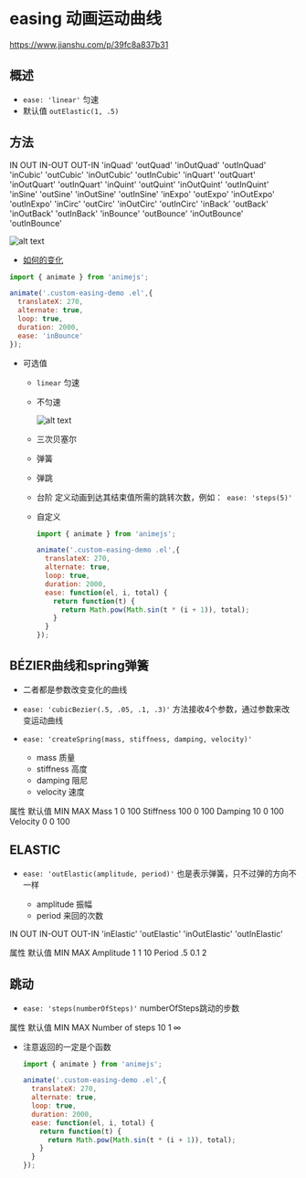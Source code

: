 # easing 动画运动曲线

https://www.jianshu.com/p/39fc8a837b31

## 概述

+ `ease: 'linear'` 匀速
+ 默认值 `outElastic(1, .5)`

## 方法

IN              OUT               IN-OUT            OUT-IN
'inQuad'    'outQuad'    'inOutQuad'    'outInQuad'
'inCubic'   'outCubic'   'inOutCubic'   'outInCubic'
'inQuart'   'outQuart'   'inOutQuart'   'outInQuart'
'inQuint'   'outQuint'   'inOutQuint'   'outInQuint'
'inSine'    'outSine'    'inOutSine'    'outInSine'
'inExpo'    'outExpo'    'inOutExpo'    'outInExpo'
'inCirc'    'outCirc'    'inOutCirc'    'outInCirc'
'inBack'    'outBack'    'inOutBack'    'outInBack'
'inBounce'  'outBounce'  'inOutBounce'  'outInBounce'

  ![alt text](images/动画基础参数之时间曲线不匀速.png)

  + [如何的变化](https://codepen.io/juliangarnier/pen/mWdraw)

  ```js
  import { animate } from 'animejs';

  animate('.custom-easing-demo .el',{
    translateX: 270,
    alternate: true,
    loop: true,
    duration: 2000,
    ease: 'inBounce'
  });
  ```

+ 可选值

  + `linear` 匀速
  + 不匀速

    ![alt text](images/动画基础参数之时间曲线不匀速.png)

  + 三次贝塞尔
  + 弹簧
  + 弹跳
  + 台阶 定义动画到达其结束值所需的跳转次数，例如：` ease: 'steps(5)'`
  + 自定义

    ```js
    import { animate } from 'animejs';

    animate('.custom-easing-demo .el',{
      translateX: 270,
      alternate: true,
      loop: true,
      duration: 2000,
      ease: function(el, i, total) {
        return function(t) {
          return Math.pow(Math.sin(t * (i + 1)), total);
        }
      }
    });
    ```

## BÉZIER曲线和spring弹簧

+ 二者都是参数改变变化的曲线

+ `ease: 'cubicBezier(.5, .05, .1, .3)'` 方法接收4个参数，通过参数来改变运动曲线

+ `ease: 'createSpring(mass, stiffness, damping, velocity)'`

  + mass 质量
  + stiffness 高度
  + damping 阻尼
  + velocity 速度

属性        默认值    MIN   MAX
Mass        1       0     100
Stiffness   100     0     100
Damping     10      0     100
Velocity    0       0     100

## ELASTIC

+ `ease: 'outElastic(amplitude, period)'` 也是表示弹簧，只不过弹的方向不一样

  + amplitude 振幅
  + period 来回的次数

IN                 OUT                IN-OUT                  OUT-IN
'inElastic'   'outElastic'    'inOutElastic'      'outInElastic'

属性          默认值     MIN     MAX
Amplitude    1         1       10
Period       .5        0.1     2

## 跳动

+ `ease: 'steps(numberOfSteps)'` numberOfSteps跳动的步数

属性                默认值     MIN    MAX
Number of steps    10        1      ∞

+ 注意返回的一定是个函数

  ```js
  import { animate } from 'animejs';

  animate('.custom-easing-demo .el',{
    translateX: 270,
    alternate: true,
    loop: true,
    duration: 2000,
    ease: function(el, i, total) {
      return function(t) {
        return Math.pow(Math.sin(t * (i + 1)), total);
      }
    }
  });
  ```

